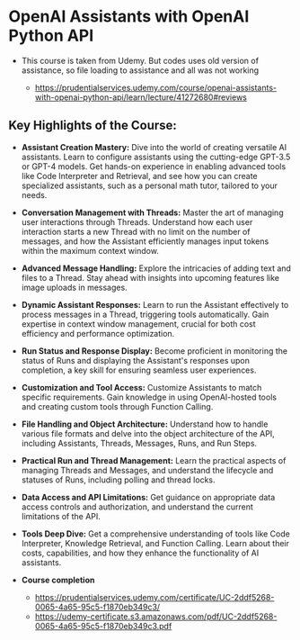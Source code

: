 # OpenAI Assistants with OpenAI Python API

- This course is taken from Udemy. But codes uses old version of assistance, so file loading to assistance and all was not working

  - https://prudentialservices.udemy.com/course/openai-assistants-with-openai-python-api/learn/lecture/41272680#reviews

## Key Highlights of the Course:

- **Assistant Creation Mastery:** Dive into the world of creating versatile AI assistants. Learn to configure assistants using the cutting-edge GPT-3.5 or GPT-4 models. Get hands-on experience in enabling advanced tools like Code Interpreter and Retrieval, and see how you can create specialized assistants, such as a personal math tutor, tailored to your needs.

- **Conversation Management with Threads:** Master the art of managing user interactions through Threads. Understand how each user interaction starts a new Thread with no limit on the number of messages, and how the Assistant efficiently manages input tokens within the maximum context window.

- **Advanced Message Handling:** Explore the intricacies of adding text and files to a Thread. Stay ahead with insights into upcoming features like image uploads in messages.

- **Dynamic Assistant Responses:** Learn to run the Assistant effectively to process messages in a Thread, triggering tools automatically. Gain expertise in context window management, crucial for both cost efficiency and performance optimization.

- **Run Status and Response Display:** Become proficient in monitoring the status of Runs and displaying the Assistant's responses upon completion, a key skill for ensuring seamless user experiences.

- **Customization and Tool Access:** Customize Assistants to match specific requirements. Gain knowledge in using OpenAI-hosted tools and creating custom tools through Function Calling.

- **File Handling and Object Architecture:** Understand how to handle various file formats and delve into the object architecture of the API, including Assistants, Threads, Messages, Runs, and Run Steps.

- **Practical Run and Thread Management:** Learn the practical aspects of managing Threads and Messages, and understand the lifecycle and statuses of Runs, including polling and thread locks.

- **Data Access and API Limitations:** Get guidance on appropriate data access controls and authorization, and understand the current limitations of the API.

- **Tools Deep Dive:** Get a comprehensive understanding of tools like Code Interpreter, Knowledge Retrieval, and Function Calling. Learn about their costs, capabilities, and how they enhance the functionality of AI assistants.

- **Course completion**

  - https://prudentialservices.udemy.com/certificate/UC-2ddf5268-0065-4a65-95c5-f1870eb349c3/
  - https://udemy-certificate.s3.amazonaws.com/pdf/UC-2ddf5268-0065-4a65-95c5-f1870eb349c3.pdf
